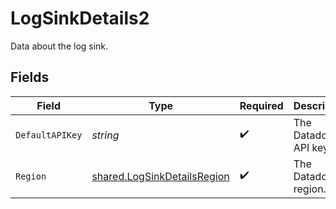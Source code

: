 # LogSinkDetails2

Data about the log sink.


## Fields

| Field                                                                             | Type                                                                              | Required                                                                          | Description                                                                       | Example                                                                           |
| --------------------------------------------------------------------------------- | --------------------------------------------------------------------------------- | --------------------------------------------------------------------------------- | --------------------------------------------------------------------------------- | --------------------------------------------------------------------------------- |
| `DefaultAPIKey`                                                                   | *string*                                                                          | :heavy_check_mark:                                                                | The Datadog API key.                                                              | abcdef12345678900000000000000000                                                  |
| `Region`                                                                          | [shared.LogSinkDetailsRegion](../../../pkg/models/shared/logsinkdetailsregion.md) | :heavy_check_mark:                                                                | The Datadog region.                                                               | eu                                                                                |